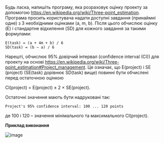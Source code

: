 Будь ласка, напишіть програму, яка розраховує оцінку проекту за допомогою https://en.wikipedia.org/wiki/Three-point_estimation.
Програма просить користувача надати доступні завдання (принаймні одне) з 3 необхідними оцінками (a, m, b).
Після цього обчислює оцінку (E) і стандартне відхилення (SD) для кожного завдання за такими формулами:
```
E(task) = (a + 4m + b) / 6
SD(task) = (b − a) / 6
```
Нарешті, обчислює 95% довірчий інтервал (confidence interval (CI)) для проекту на основі https://en.wikipedia.org/wiki/Three-point_estimation#Project_management.
Це означає, що E(project) і SE (project) (SE(task) дорівнює SD(task) вище) повинні бути обчислені перед остаточною оцінкою

CI(project) = E(project) ± 2 × SE(project).

Остаточні значення мають бути надруковані так:
```
Project's 95% confidence interval: 100 ... 120 points
```
де 100 і 120 – значення мінімального та максимального CI(project).

**Приклад виконання**

![image](https://github.com/BohdanRoshko/labs/assets/107959377/c2e33cdc-d4b2-4d75-b088-1200dc793473)
